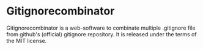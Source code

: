 Gitignorecombinator
===================

Gitignorecombinator is a web-software to combinate multiple .gitignore file from github's (official) gitignore repository. It is released under the terms of the MIT license.